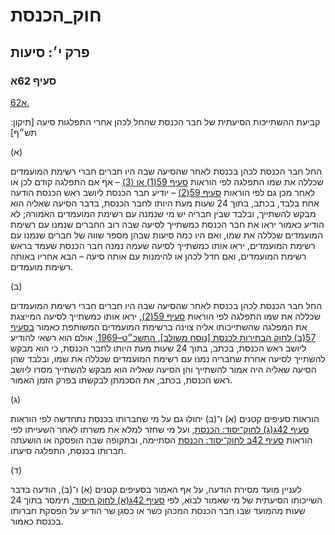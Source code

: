 # חוק_הכנסת

## פרק י׳: סיעות

### סעיף 62א

[62א.](https://he.wikisource.org/wiki/חוק_הכנסת#סעיף_62א)

קביעת ההשתייכות הסיעתית של חבר הכנסת שהחל לכהן אחרי התפלגות סיעה [תיקון: תש״ף]

(א)

החל חבר הכנסת לכהן בכנסת לאחר שהסיעה שבה היו חברים חברי רשימת המועמדים שכללה את שמו התפלגה לפי הוראות [סעיף 59(1) או (3)](https://he.wikisource.org/wiki/חוק_הכנסת#סעיף_59) – אף אם התפלגה קודם לכן או לאחר מכן גם לפי הוראות [סעיף 59(2)](https://he.wikisource.org/wiki/חוק_הכנסת#סעיף_59) – יודיע חבר הכנסת ליושב ראש הכנסת הודעה אחת בלבד, בכתב, בתוך 24 שעות מעת היותו לחבר הכנסת, בדבר הסיעה שאליה הוא מבקש להשתייך, ובלבד שבין חבריה יש מי שנמנה עם רשימת המועמדים האמורה; לא הודיע כאמור יראו את חבר הכנסת כמשתייך לסיעה שבה רוב החברים שנמנו עם רשימת המועמדים שכללה את שמו, ואם היו כמה סיעות שבהן מספר שווה של חברים שנמנו עם רשימת המועמדים, יראו אותו כמשתייך לסיעה שעמה נמנה חבר הכנסת שעמד בראש רשימת המועמדים, ואם חדל לכהן או להימנות עם אותה סיעה – הבא אחריו באותה רשימת מועמדים.

(ב)

החל חבר הכנסת לכהן בכנסת לאחר שהסיעה שבה היו חברים חברי רשימת המועמדים שכללה את שמו התפלגה לפי הוראות [סעיף 59(2)](https://he.wikisource.org/wiki/חוק_הכנסת#סעיף_59), יראו אותו כמשתייך לסיעה המייצגת את המפלגה שהשתייכותו אליה צוינה ברשימת המועמדים המשותפת כאמור [בסעיף 57(ב) לחוק הבחירות לכנסת [נוסח משולב], התשכ״ט–1969](https://he.wikisource.org/wiki/חוק_הבחירות_לכנסת#סעיף_57 "חוק הבחירות לכנסת"), אולם הוא רשאי להודיע ליושב ראש הכנסת, בכתב, בתוך 24 שעות מעת היותו לחבר הכנסת, כי הוא מבקש להשתייך לסיעה אחרת שחבריה נמנו עם רשימת המועמדים שכללה את שמו, ובלבד שהן הסיעה שאליה היה אמור להשתייך והן הסיעה שאליה הוא מבקש להשתייך מסרו ליושב ראש הכנסת, בכתב, את הסכמתן לבקשתו בפרק הזמן האמור.

(ג)

הוראות סעיפים קטנים (א) ו־(ב) יחולו גם על מי שחברותו בכנסת נתחדשה לפי הוראות [סעיף 42ג(ג) לחוק־יסוד: הכנסת](https://he.wikisource.org/wiki/חוק-יסוד:_הכנסת#סעיף_42ג "חוק-יסוד: הכנסת"), ועל מי שחזר למלא את משרתו לאחר השעייתו לפי הוראות [סעיף 42ב לחוק־יסוד: הכנסת](https://he.wikisource.org/wiki/חוק-יסוד:_הכנסת#סעיף_42ב "חוק-יסוד: הכנסת") הסתיימה, ובתקופה שבה הופסקה או הושעתה חברותו בכנסת, התפלגה סיעתו.

(ד)

לעניין מועד מסירת הודעה, על אף האמור בסעיפים קטנים (א) ו־(ב), הודעה בדבר השייכותו הסיעתית של מי שאמור לבוא, לפי [סעיף 42ג(א) לחוק היסוד](https://he.wikisource.org/wiki/חוק-יסוד:_הכנסת#סעיף_42ג "חוק-יסוד: הכנסת"), תימסר בתוך 24 שעות מהמועד שבו חבר הכנסת המכהן כשר או כסגן שר הודיע על הפסקת חברותו בכנסת כאמור.